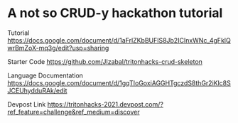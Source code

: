 # A not so CRUD-y hackathon tutorial

Tutorial
https://docs.google.com/document/d/1aFrlZKbBUFlS8Jb2ICInxWNc_4gFklQwrBmZoX-mq3g/edit?usp=sharing

Starter Code
https://github.com/JIzabal/tritonhacks-crud-skeleton

Language Documentation
https://docs.google.com/document/d/1gqTIoGoxiAGGHTgczdS8thGr2iKlc8SJCEUhydduRAk/edit

Devpost Link
https://tritonhacks-2021.devpost.com/?ref_feature=challenge&ref_medium=discover
